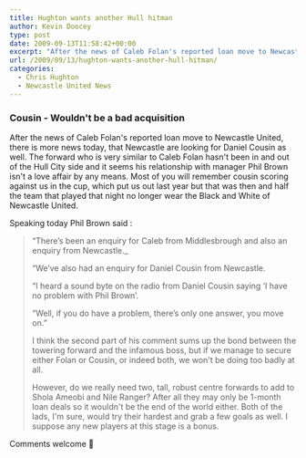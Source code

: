 ```yaml
---
title: Hughton wants another Hull hitman
author: Kevin Doocey
type: post
date: 2009-09-13T11:58:42+00:00
excerpt: "After the news of Caleb Folan's reported loan move to Newcastle United, there is more news today, that Newcastle are.."
url: /2009/09/13/hughton-wants-another-hull-hitman/
categories:
  - Chris Hughton
  - Newcastle United News
---
```


### Cousin - Wouldn't be a bad acquisition

After the news of Caleb Folan's reported loan move to Newcastle United, there is more news today, that Newcastle are looking for Daniel Cousin as well. The forward who is very similar to Caleb Folan hasn't been in and out of the Hull City side and it seems his relationship with manager Phil Brown isn't a love affair by any means. Most of you will remember cousin scoring against us in the cup, which put us out last year but that was then and half the team that played that night no longer wear the Black and White of Newcastle United.

Speaking today Phil Brown said :

> “There’s been an enquiry for Caleb from Middlesbrough and also an enquiry from Newcastle.\_
>
> “We’ve also had an enquiry for Daniel Cousin from Newcastle.</p>
>
> “I heard a sound byte on the radio from Daniel Cousin saying ‘I have no problem with Phil Brown’.
>
> “Well, if you do have a problem, there’s only one answer, you move on.”
>
> I think the second part of his comment sums up the bond between the towering forward and the infamous boss, but if we manage to secure either Folan or Cousin, or indeed both, we won't be doing too badly at all.
>
> However, do we really need two, tall, robust centre forwards to add to Shola Ameobi and Nile Ranger? After all they may only be 1-month loan deals so it wouldn't be the end of the world either. Both of the lads, I'm sure, would try their hardest and grab a few goals as well. I suppose any new players at this stage is a bonus.

Comments welcome 🙂
